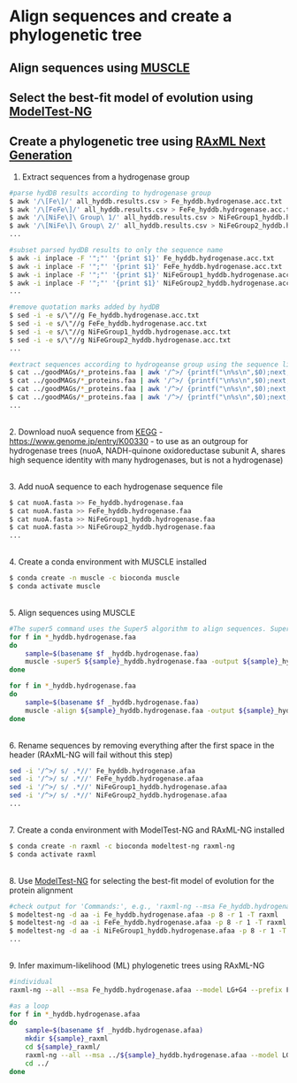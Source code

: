 # Align sequences and create a phylogenetic tree

## Align sequences using [MUSCLE](http://www.drive5.com/muscle/muscle_userguide3.8.html)
## Select the best-fit model of evolution using [ModelTest-NG](https://github.com/ddarriba/modeltest)
## Create a phylogenetic tree using [RAxML Next Generation](https://github.com/amkozlov/raxml-ng) 

1. Extract sequences from a hydrogenase group

```bash
#parse hydDB results according to hydrogenase group
$ awk '/\[Fe\]/' all_hyddb.results.csv > Fe_hyddb.hydrogenase.acc.txt
$ awk '/\[FeFe\]/' all_hyddb.results.csv > FeFe_hyddb.hydrogenase.acc.txt
$ awk '/\[NiFe\]\ Group\ 1/' all_hyddb.results.csv > NiFeGroup1_hyddb.hydrogenase.acc.txt
$ awk '/\[NiFe\]\ Group\ 2/' all_hyddb.results.csv > NiFeGroup2_hyddb.hydrogenase.acc.txt
...

#subset parsed hydDB results to only the sequence name
$ awk -i inplace -F '";"' '{print $1}' Fe_hyddb.hydrogenase.acc.txt
$ awk -i inplace -F '";"' '{print $1}' FeFe_hyddb.hydrogenase.acc.txt
$ awk -i inplace -F '";"' '{print $1}' NiFeGroup1_hyddb.hydrogenase.acc.txt
$ awk -i inplace -F '";"' '{print $1}' NiFeGroup2_hyddb.hydrogenase.acc.txt
...

#remove quotation marks added by hydDB
$ sed -i -e s/\"//g Fe_hyddb.hydrogenase.acc.txt
$ sed -i -e s/\"//g FeFe_hyddb.hydrogenase.acc.txt
$ sed -i -e s/\"//g NiFeGroup1_hyddb.hydrogenase.acc.txt
$ sed -i -e s/\"//g NiFeGroup2_hyddb.hydrogenase.acc.txt
...

#extract sequences according to hydrogeanse group using the sequence list
$ cat ../goodMAGs/*_proteins.faa | awk '/^>/ {printf("\n%s\n",$0);next; } { printf("%s",$0);}  END {printf("\n");}' | grep -w -A 1 -Ff Fe_hyddb.hydrogenase.acc.txt --no-group-separator > Fe_hyddb.hydrogenase.faa
$ cat ../goodMAGs/*_proteins.faa | awk '/^>/ {printf("\n%s\n",$0);next; } { printf("%s",$0);}  END {printf("\n");}' | grep -w -A 1 -Ff FeFe_hyddb.hydrogenase.acc.txt --no-group-separator > FeFe_hyddb.hydrogenase.faa
$ cat ../goodMAGs/*_proteins.faa | awk '/^>/ {printf("\n%s\n",$0);next; } { printf("%s",$0);}  END {printf("\n");}' | grep -w -A 1 -Ff NiFeGroup1_hyddb.hydrogenase.acc.txt --no-group-separator > NiFeGroup1_hyddb.hydrogenase.faa
$ cat ../goodMAGs/*_proteins.faa | awk '/^>/ {printf("\n%s\n",$0);next; } { printf("%s",$0);}  END {printf("\n");}' | grep -w -A 1 -Ff NiFeGroup2_hyddb.hydrogenase.acc.txt --no-group-separator > NiFeGroup2_hyddb.hydrogenase.faa
...
```

\
2. Download nuoA sequence from [KEGG](https://www.genome.jp/entry/eco:b2288) - https://www.genome.jp/entry/K00330 - to use as an outgroup for hydrogenase trees (nuoA, NADH-quinone oxidoreductase subunit A, shares high sequence identity with many hydrogenases, but is not a hydrogenase) 


\
3. Add nuoA sequence to each hydrogenase sequence file

```bash
$ cat nuoA.fasta >> Fe_hyddb.hydrogenase.faa
$ cat nuoA.fasta >> FeFe_hyddb.hydrogenase.faa
$ cat nuoA.fasta >> NiFeGroup1_hyddb.hydrogenase.faa
$ cat nuoA.fasta >> NiFeGroup2_hyddb.hydrogenase.faa
...
```

\
4. Create a conda environment with MUSCLE installed

```bash
$ conda create -n muscle -c bioconda muscle
$ conda activate muscle
```

\
5. Align sequences using MUSCLE

```bash
#The super5 command uses the Super5 algorithm to align sequences. Super5 is generally used for aligning large sets of sequences (>1000) where the PPP algorithm (align command) is too slow.
for f in *_hyddb.hydrogenase.faa
do
	sample=$(basename $f _hyddb.hydrogenase.faa)
	muscle -super5 ${sample}_hyddb.hydrogenase.faa -output ${sample}_hyddb.hydrogenase.afaa
done

for f in *_hyddb.hydrogenase.faa
do
	sample=$(basename $f _hyddb.hydrogenase.faa)
	muscle -align ${sample}_hyddb.hydrogenase.faa -output ${sample}_hyddb.hydrogenase.afaa
done
```

\
6. Rename sequences by removing everything after the first space in the header (RAxML-NG will fail without this step)
```bash
sed -i '/^>/ s/ .*//' Fe_hyddb.hydrogenase.afaa
sed -i '/^>/ s/ .*//' FeFe_hyddb.hydrogenase.afaa
sed -i '/^>/ s/ .*//' NiFeGroup1_hyddb.hydrogenase.afaa
sed -i '/^>/ s/ .*//' NiFeGroup2_hyddb.hydrogenase.afaa
...
```

\
7. Create a conda environment with ModelTest-NG and RAxML-NG installed

```bash
$ conda create -n raxml -c bioconda modeltest-ng raxml-ng
$ conda activate raxml
```

\
8. Use [ModelTest-NG](https://github.com/ddarriba/modeltest) for selecting the best-fit model of evolution for the protein alignment

```bash
#check output for 'Commands:', e.g., 'raxml-ng --msa Fe_hyddb.hydrogenase.afaa --model LG+G4'
$ modeltest-ng -d aa -i Fe_hyddb.hydrogenase.afaa -p 8 -r 1 -T raxml
$ modeltest-ng -d aa -i FeFe_hyddb.hydrogenase.afaa -p 8 -r 1 -T raxml
$ modeltest-ng -d aa -i NiFeGroup1_hyddb.hydrogenase.afaa -p 8 -r 1 -T raxml
...
```

\
9. Infer maximum-likelihood (ML) phylogenetic trees using RAxML-NG

```bash
#individual
raxml-ng --all --msa Fe_hyddb.hydrogenase.afaa --model LG+G4 --prefix Fe --seed 1 --threads 20 --bs-trees 100

#as a loop
for f in *_hyddb.hydrogenase.afaa
do
	sample=$(basename $f _hyddb.hydrogenase.afaa)
	mkdir ${sample}_raxml
	cd ${sample}_raxml/
	raxml-ng --all --msa ../${sample}_hyddb.hydrogenase.afaa --model LG+G4 --prefix ${sample} --seed 1 --threads 20 --bs-trees 100
	cd ../
done
```


